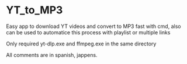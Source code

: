 # YT_to_MP3
Easy app to download YT videos and convert to MP3 fast with cmd, also can be used to automatice this process with playlist or multiple links

Only required yt-dlp.exe and ffmpeg.exe in the same directory

All comments are in spanish, jappens.

